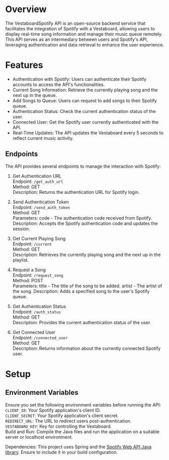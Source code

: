 # Overview
The VestaboardSpotify API is an open-source backend service that facilitates the integration of Spotify with a Vestaboard, allowing users to display real-time song information and manage their music queue remotely. This API serves as an intermediary between users and Spotify's API, leveraging authentication and data retrieval to enhance the user experience.

# Features
- Authentication with Spotify: Users can authenticate their Spotify accounts to access the API's functionalities.  
- Current Song Information: Retrieve the currently playing song and the next up in the queue.  
- Add Songs to Queue: Users can request to add songs to their Spotify queue.  
- Authentication Status: Check the current authentication status of the user.  
- Connected User: Get the Spotify user currently authenticated with the API.  
- Real-Time Updates: The API updates the Vestaboard every 5 seconds to reflect current music activity.  
## Endpoints
The API provides several endpoints to manage the interaction with Spotify:

1. Get Authentication URL  
Endpoint: `/get_auth_url`  
Method: GET  
Description: Returns the authentication URL for Spotify login.  

2. Send Authentication Token  
Endpoint: `/send_auth_token`  
Method: GET  
Parameters: code - The authentication code received from Spotify.  
Description: Accepts the Spotify authentication code and updates the session.  

3. Get Current Playing Song  
Endpoint: `/current`  
Method: GET  
Description: Retrieves the currently playing song and the next up in the playlist.

5. Request a Song  
Endpoint: `/request_song`  
Method: POST  
Parameters:
title - The title of the song to be added.
artist - The artist of the song.
Description: Adds a specified song to the user's Spotify queue.  
6. Get Authentication Status  
Endpoint: `/auth_status`  
Method: GET  
Description: Provides the current authentication status of the user.  

6. Get Connected User  
Endpoint: `/connected_user`  
Method: GET  
Description: Returns information about the currently connected Spotify user.  
# Setup
## Environment Variables
Ensure you set the following environment variables before running the API:  
`CLIENT_ID`: Your Spotify application's client ID.  
`CLIENT_SECRET`: Your Spotify application's client secret.  
`REDIRECT_URL`: The URL to redirect users post-authentication.  
`VESTABOARD_KEY`: Key for controlling the Vestaboard.  
Build and Run: Compile the Java files and run the application on a suitable server or localhost environment.  

Dependencies: This project uses Spring and the [Spotify Web API Java library](https://github.com/spotify-web-api-java/spotify-web-api-java). Ensure to include it in your build configuration.
